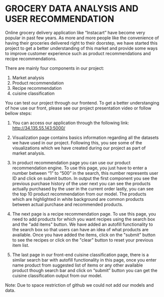 # GROCERY DATA ANALYSIS AND USER RECOMMENDATION

Online grocery delivery application like “Instacart” have become very popular in past few years. As more and more people like the convenience of having their groceries delivered right to their doorstep, we have started this project to get a better understanding of this market and provide some ways to improve customer experience such as product recommendations and recipe recommendations.

There are mainly four components in our project:
1) Market analysis
2) Product recommendation
3) Recipe recommendation
4) cuisine classification

You can test our project through our frontend. To get a better understanging of how use our front, please see our project presentation video or follow bellow steps:
1) You can access our application through the following link: http://34.135.55.143:5000/

2) Visualization page contains basics information regarding all the datasets we have used in our project. Following this, you see some of the visualizations which we have created during our project as part of market analysis.
 
3) In product recommendation page you can use our product recommendation engine. To use this page, you just have to enter a number between “1” to “500” in the search, this number represents user ID and click on submit button. In output the first component you see the previous purchase history of the user next you can see the products actually purchased by the user in the current order lastly, you can see the top 10 product recommendation from our model. The products which are highlighted in white background are common products between actual purchase and recommended products.
                    
3) The next page is a recipe recommendation page. To use this page, you need to add products for which you want recipes using the search box and the "add items" button. We have added an autofill functionality to the search box so that users can have an idea of what products are available. Once you have added the items, click on the "submit" button to see the recipes or click on the "clear" button to reset your previous item list.

4) The last page in our front-end cuisine classification page, there is a similar search bar with autofill functionality in this page, once you enter name product from suggested list of items or any other available product though search bar and click on “submit” button you can get the cuisine classification output from our model. 

Note: Due to space restriction of github we could not add our models and data.
